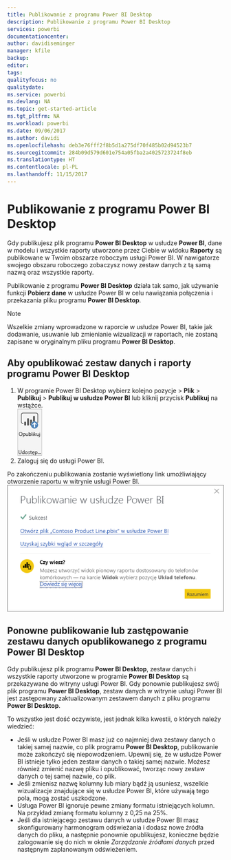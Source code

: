 ```yaml
---
title: Publikowanie z programu Power BI Desktop
description: Publikowanie z programu Power BI Desktop
services: powerbi
documentationcenter: 
author: davidiseminger
manager: kfile
backup: 
editor: 
tags: 
qualityfocus: no
qualitydate: 
ms.service: powerbi
ms.devlang: NA
ms.topic: get-started-article
ms.tgt_pltfrm: NA
ms.workload: powerbi
ms.date: 09/06/2017
ms.author: davidi
ms.openlocfilehash: deb3e76fff2f8b5d1a275df70f485b02d94523b7
ms.sourcegitcommit: 284b09d579d601e754a05fba2a4025723724f8eb
ms.translationtype: HT
ms.contentlocale: pl-PL
ms.lasthandoff: 11/15/2017
---
```

# <a name="publish-from-power-bi-desktop"></a>Publikowanie z programu Power BI Desktop
Gdy publikujesz plik programu **Power BI Desktop** w usłudze **Power BI**, dane w modelu i wszystkie raporty utworzone przez Ciebie w widoku **Raporty** są publikowane w Twoim obszarze roboczym usługi Power BI. W nawigatorze swojego obszaru roboczego zobaczysz nowy zestaw danych z tą samą nazwą oraz wszystkie raporty.

Publikowanie z programu **Power BI Desktop** działa tak samo, jak używanie funkcji **Pobierz dane** w usłudze Power BI w celu nawiązania połączenia i przekazania pliku programu **Power BI Desktop**.

> [!NOTE]
> Wszelkie zmiany wprowadzone w raporcie w usłudze Power BI, takie jak dodawanie, usuwanie lub zmienianie wizualizacji w raportach, nie zostaną zapisane w oryginalnym pliku programu **Power BI Desktop**.
> 
> 

## <a name="to-publish-a-power-bi-desktop-dataset-and-reports"></a>Aby opublikować zestaw danych i raporty programu Power BI Desktop
1. W programie Power BI Desktop wybierz kolejno pozycje \> **Plik** \> **Publikuj** \> **Publikuj w usłudze Power BI** lub kliknij przycisk **Publikuj** na wstążce.  
   ![](media/desktop-upload-desktop-files/pbid_publish_publishbutton.png)
2. Zaloguj się do usługi Power BI.

Po zakończeniu publikowania zostanie wyświetlony link umożliwiający otworzenie raportu w witrynie usługi Power BI.  
    ![](media/desktop-upload-desktop-files/pbid_publish_success.png)

## <a name="re-publish-or-replace-a-dataset-published-from-power-bi-desktop"></a>Ponowne publikowanie lub zastępowanie zestawu danych opublikowanego z programu Power BI Desktop
Gdy publikujesz plik programu **Power BI Desktop**, zestaw danych i wszystkie raporty utworzone w programie **Power BI Desktop** są przekazywane do witryny usługi Power BI. Gdy ponownie publikujesz swój plik programu **Power BI Desktop**, zestaw danych w witrynie usługi Power BI jest zastępowany zaktualizowanym zestawem danych z pliku programu **Power BI Desktop**.

To wszystko jest dość oczywiste, jest jednak kilka kwestii, o których należy wiedzieć:

* Jeśli w usłudze Power BI masz już co najmniej dwa zestawy danych o takiej samej nazwie, co plik programu **Power BI Desktop**, publikowanie może zakończyć się niepowodzeniem. Upewnij się, że w usłudze Power BI istnieje tylko jeden zestaw danych o takiej samej nazwie. Możesz również zmienić nazwę pliku i opublikować, tworząc nowy zestaw danych o tej samej nazwie, co plik.
* Jeśli zmienisz nazwę kolumny lub miary bądź ją usuniesz, wszelkie wizualizacje znajdujące się w usłudze Power BI, które używają tego pola, mogą zostać uszkodzone. 
* Usługa Power BI ignoruje pewne zmiany formatu istniejących kolumn. Na przykład zmianę formatu kolumny z 0,25 na 25%.
* Jeśli dla istniejącego zestawu danych w usłudze Power BI masz skonfigurowany harmonogram odświeżania i dodasz nowe źródła danych do pliku, a następnie ponownie opublikujesz, konieczne będzie zalogowanie się do nich w oknie *Zarządzanie źródłami danych* przed następnym zaplanowanym odświeżeniem.

